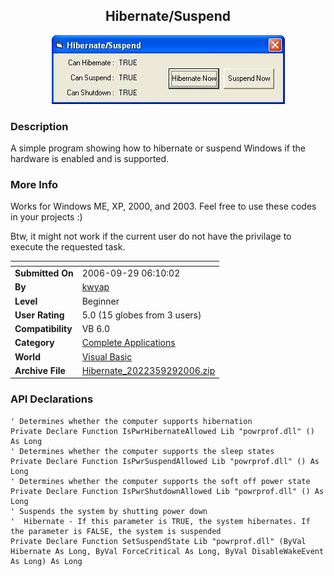 ﻿<div align="center">

## Hibernate/Suspend

<img src="PIC200692961502471.JPG">
</div>

### Description

A simple program showing how to hibernate or suspend Windows if the hardware is enabled and is supported.
 
### More Info
 
Works for Windows ME, XP, 2000, and 2003. Feel free to use these codes in your projects :)

Btw, it might not work if the current user do not have the privilage to execute the requested task.


<span>             |<span>
---                |---
**Submitted On**   |2006-09-29 06:10:02
**By**             |[kwyap](https://github.com/Planet-Source-Code/PSCIndex/blob/master/ByAuthor/kwyap.md)
**Level**          |Beginner
**User Rating**    |5.0 (15 globes from 3 users)
**Compatibility**  |VB 6\.0
**Category**       |[Complete Applications](https://github.com/Planet-Source-Code/PSCIndex/blob/master/ByCategory/complete-applications__1-27.md)
**World**          |[Visual Basic](https://github.com/Planet-Source-Code/PSCIndex/blob/master/ByWorld/visual-basic.md)
**Archive File**   |[Hibernate\_2022359292006\.zip](https://github.com/Planet-Source-Code/kwyap-hibernate-suspend__1-66669/archive/master.zip)

### API Declarations

```
' Determines whether the computer supports hibernation
Private Declare Function IsPwrHibernateAllowed Lib "powrprof.dll" () As Long
' Determines whether the computer supports the sleep states
Private Declare Function IsPwrSuspendAllowed Lib "powrprof.dll" () As Long
' Determines whether the computer supports the soft off power state
Private Declare Function IsPwrShutdownAllowed Lib "powrprof.dll" () As Long
' Suspends the system by shutting power down
'  Hibernate - If this parameter is TRUE, the system hibernates. If the parameter is FALSE, the system is suspended
Private Declare Function SetSuspendState Lib "powrprof.dll" (ByVal Hibernate As Long, ByVal ForceCritical As Long, ByVal DisableWakeEvent As Long) As Long
```





